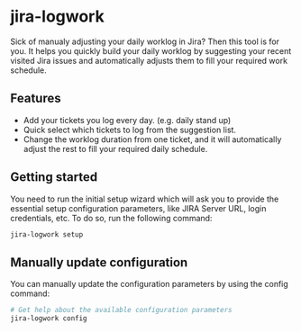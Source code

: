 
# jira-logwork
Sick of manualy adjusting your daily worklog in Jira? Then this tool is for you.
It helps you quickly build your daily worklog by suggesting your recent visited Jira issues and automatically adjusts them to fill your required work schedule.

## Features
 - Add your tickets you log every day. (e.g. daily stand up)
 - Quick select which tickets to log from the suggestion list.
 - Change the worklog duration from one ticket, and it will automatically adjust the rest to fill your required daily schedule.

 ## Getting started
You need to run the initial setup wizard which will ask you to provide the essential setup configuration parameters, like JIRA Server URL, login credentials, etc.
To do so, run the following command:
```bash
jira-logwork setup
```

## Manually update configuration
You can manually update the configuration parameters by using the config command:

```bash
# Get help about the available configuration parameters
jira-logwork config
```
